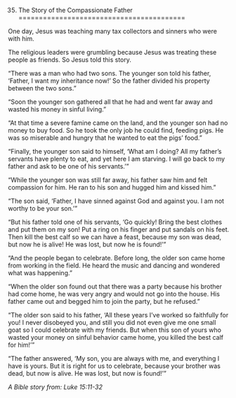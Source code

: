 35. The Story of the Compassionate Father
=========================================

One day, Jesus was teaching many tax collectors and sinners who were
with him.

The religious leaders were grumbling because Jesus was treating these
people as friends. So Jesus told this story.

“There was a man who had two sons. The younger son told his father,
‘Father, I want my inheritance now!’ So the father divided his property
between the two sons.”

“Soon the younger son gathered all that he had and went far away and
wasted his money in sinful living.”

“At that time a severe famine came on the land, and the younger son had
no money to buy food. So he took the only job he could find, feeding
pigs. He was so miserable and hungry that he wanted to eat the pigs’
food.”

“Finally, the younger son said to himself, ‘What am I doing? All my
father’s servants have plenty to eat, and yet here I am starving. I will
go back to my father and ask to be one of his servants.’”

“While the younger son was still far away, his father saw him and felt
compassion for him. He ran to his son and hugged him and kissed him.”

“The son said, ‘Father, I have sinned against God and against you. I am
not worthy to be your son.’”

“But his father told one of his servants, ‘Go quickly! Bring the best
clothes and put them on my son! Put a ring on his finger and put sandals
on his feet. Then kill the best calf so we can have a feast, because my
son was dead, but now he is alive! He was lost, but now he is found!’”

“And the people began to celebrate. Before long, the older son came home
from working in the field. He heard the music and dancing and wondered
what was happening.”

“When the older son found out that there was a party because his brother
had come home, he was very angry and would not go into the house. His
father came out and begged him to join the party, but he refused.”

“The older son said to his father, ‘All these years I’ve worked so
faithfully for you! I never disobeyed you, and still you did not even
give me one small goat so I could celebrate with my friends. But when
this son of yours who wasted your money on sinful behavior came home,
you killed the best calf for him!’”

“The father answered, ‘My son, you are always with me, and everything I
have is yours. But it is right for us to celebrate, because your brother
was dead, but now is alive. He was lost, but now is found!’”

*A Bible story from: Luke 15:11-32*
